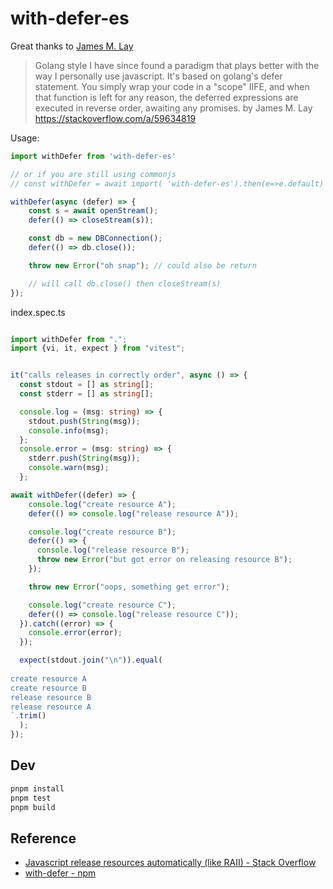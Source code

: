 # with-defer-es

Great thanks to  [James M. Lay](https://stackoverflow.com/a/59634819)

> Golang style
I have since found a paradigm that plays better with the way I personally use javascript. It's based on golang's defer statement. You simply wrap your code in a "scope" IIFE, and when that function is left for any reason, the deferred expressions are executed in reverse order, awaiting any promises.
by James M. Lay
https://stackoverflow.com/a/59634819

Usage:

```typescript
import withDefer from 'with-defer-es'

// or if you are still using commonjs
// const withDefer = await import( 'with-defer-es').then(e=>e.default)

withDefer(async (defer) => {
    const s = await openStream();
    defer(() => closeStream(s));

    const db = new DBConnection();
    defer(() => db.close());

    throw new Error("oh snap"); // could also be return

    // will call db.close() then closeStream(s)
});
```

index.spec.ts
```typescript

import withDefer from ".";
import {vi, it, expect } from "vitest";


it("calls releases in correctly order", async () => {
  const stdout = [] as string[];
  const stderr = [] as string[];

  console.log = (msg: string) => {
    stdout.push(String(msg));
    console.info(msg);
  };
  console.error = (msg: string) => {
    stderr.push(String(msg));
    console.warn(msg);
  };

await withDefer((defer) => {
    console.log("create resource A");
    defer(() => console.log("release resource A"));

    console.log("create resource B");
    defer(() => {
      console.log("release resource B");
      throw new Error("but got error on releasing resource B");
    });

    throw new Error("oops, something get error");

    console.log("create resource C");
    defer(() => console.log("release resource C"));
  }).catch((error) => {
    console.error(error);
  });

  expect(stdout.join("\n")).equal(
    `
create resource A
create resource B
release resource B
release resource A
`.trim()
  );
});

```

## Dev

```bash
pnpm install
pnpm test
pnpm build
```


## Reference

- [Javascript release resources automatically (like RAII) - Stack Overflow]( https://stackoverflow.com/questions/11693963/javascript-release-resources-automatically-like-raii )
- [with-defer - npm]( https://www.npmjs.com/package/with-defer )
